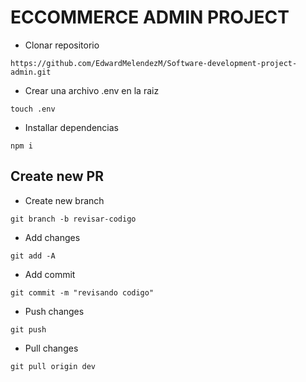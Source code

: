 # ECCOMMERCE ADMIN PROJECT

- Clonar repositorio
```
https://github.com/EdwardMelendezM/Software-development-project-admin.git
```

- Crear una archivo .env en la raiz
```
touch .env
```
- Installar dependencias
```
npm i
```

## Create new PR
- Create new branch
```
git branch -b revisar-codigo
```

- Add changes
```
git add -A
```

- Add commit
```
git commit -m "revisando codigo"
```

- Push changes
```
git push
```

- Pull changes
```
git pull origin dev
```